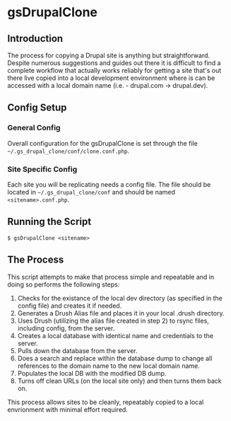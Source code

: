 # gsDrupalClone

## Introduction
The process for copying a Drupal site is anything but straightforward.  Despite numerous suggestions and guides out there it is difficult to find a complete workflow that actually works reliably for getting a site that's out there live copied into a local development environment where is can be accessed with a local domain name (i.e. - drupal.com -> drupal.dev).

## Config Setup

### General Config
Overall configuration for the gsDrupalClone is set through the file `~/.gs_drupal_clone/conf/clone.conf.php`.

### Site Specific Config
Each site you will be replicating needs a config file.  The file should be located in `~/.gs_drupal_clone/conf` and should be named `<sitename>.conf.php`.

## Running the Script
```
$ gsDrupalClone <sitename>
```

## The Process
This script attempts to make that process simple and repeatable and in doing so performs the following steps:

  1. Checks for the existance of the local dev directory (as specified in the config file) and creates it if needed.
  2. Generates a Drush Alias file and places it in your local .drush directory.
  3. Uses Drush (utilizing the alias file created in step 2) to rsync files, including config, from the server.
  4. Creates a local database with identical name and credentials to the server.
  5. Pulls down the database from the server.
  6. Does a search and replace within the database dump to change all references to the domain name to the new local domain name.
  7. Populates the local DB with the modified DB dump.
  8. Turns off clean URLs (on the local site only) and then turns them back on.

This process allows sites to be cleanly, repeatably copied to a local envrionment with minimal effort required.
